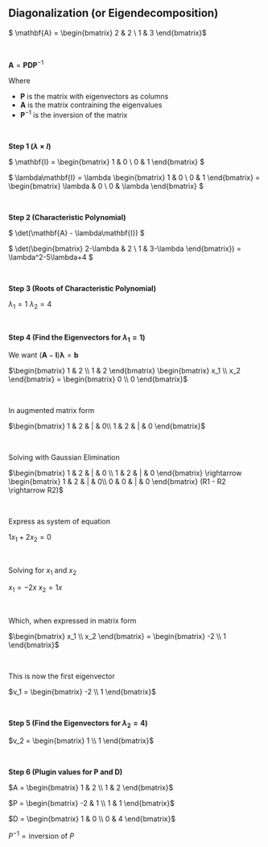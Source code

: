 ## Diagonalization (or Eigendecomposition)

$ \mathbf{A} = \begin{bmatrix}
2 & 2 \\
1 & 3
\end{bmatrix}$

<br/>


$\mathbf{A} = \mathbf{P} \mathbf{D} \mathbf{P}^{-1}$

Where
- $\mathbf{P}$ is the matrix with eigenvectors as columns
- $\mathbf{A}$ is the matrix contraining the eigenvalues
- $\mathbf{P}^{-1}$ is the inversion of the matrix

<br/>

**Step 1 ($\lambda \times I$)**


$ \mathbf{I} = \begin{bmatrix}
1 & 0 \\
0 & 1
\end{bmatrix} $ 


$ \lambda\mathbf{I} = \lambda \begin{bmatrix}
1 & 0 \\
0 & 1
\end{bmatrix} = \begin{bmatrix}
\lambda & 0 \\
0 & \lambda
\end{bmatrix} $ 



<br/>

**Step 2 (Characteristic Polynomial)**


$ \det(\mathbf{A} - \lambda\mathbf{I}) $


$ \det(\begin{bmatrix}
2-\lambda & 2 \\
1 & 3-\lambda
\end{bmatrix}) = \lambda^2-5\lambda+4 $


<br/>

**Step 3 (Roots of Characteristic Polynomial)**

$\lambda_1 = 1$
$\lambda_2 = 4$



<br/>


**Step 4 (Find the Eigenvectors for $\lambda_1 = 1$)** 

We want $(\mathbf{A}-\mathbf{I})\mathbf{\lambda} = \mathbf{b}$


$\begin{bmatrix}
1 & 2 \\
1 & 2
\end{bmatrix} \begin{bmatrix}
x_1 \\
x_2
\end{bmatrix} = \begin{bmatrix}
0 \\
0
\end{bmatrix}$

<br/>

In augmented matrix form

$\begin{bmatrix}
1 & 2 & | & 0\\
1 & 2 & | & 0 
\end{bmatrix}$ 

<br/>

Solving with Gaussian Elimination

$\begin{bmatrix}
1 & 2 & | & 0 \\
1 & 2 & | & 0
\end{bmatrix} \rightarrow \begin{bmatrix}
1 & 2 & | & 0\\
0 & 0 & | & 0
\end{bmatrix} (R1 - R2 \rightarrow R2)$

<br/>

Express as system of equation

$1x_1 + 2x_2 = 0$


<br/>

Solving for $x_1$ and $x_2$ 

$x_1 = -2x$
$x_2 = 1x$

<br/>

Which, when expressed in matrix form

$\begin{bmatrix} x_1 \\ x_2 \end{bmatrix} = 
\begin{bmatrix} -2 \\ 1 \end{bmatrix}$

<br/>

This is now the first eigenvector

$v_1 = \begin{bmatrix}
-2 \\
1
\end{bmatrix}$


<br/>

**Step 5 (Find the Eigenvectors for $\lambda_2=4$)** 

$v_2 = \begin{bmatrix}
1 \\
1
\end{bmatrix}$

<br/>


**Step 6 (Plugin values for $\mathbf{P}$ and $\mathbf{D})$**


$A = \begin{bmatrix}
1 & 2 \\
1 & 2
\end{bmatrix}$

$P = \begin{bmatrix}
-2 & 1 \\
1 & 1
\end{bmatrix}$

$D = \begin{bmatrix}
1 & 0 \\
0 & 4
\end{bmatrix}$

$P^{-1} = \text{inversion of } P$

<br/>


